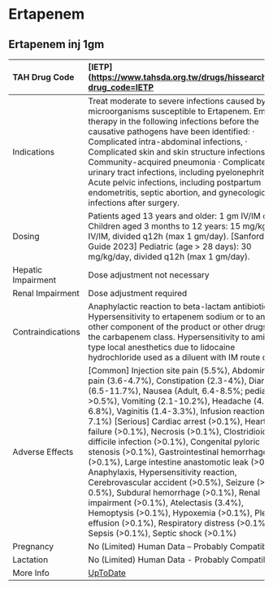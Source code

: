 # Ertapenem

## Ertapenem inj 1gm

| TAH Drug Code      | [IETP](https://www.tahsda.org.tw/drugs/hissearch.php?drug_code=IETP                                                                                                                                                                                                                                                                                                                                                                                                                                                                                                                                                                                                                                                                                                                                             |
|:-------------------|:----------------------------------------------------------------------------------------------------------------------------------------------------------------------------------------------------------------------------------------------------------------------------------------------------------------------------------------------------------------------------------------------------------------------------------------------------------------------------------------------------------------------------------------------------------------------------------------------------------------------------------------------------------------------------------------------------------------------------------------------------------------------------------------------------------------|
| Indications        | Treat moderate to severe infections caused by microorganisms susceptible to Ertapenem. Empiric therapy in the following infections before the causative pathogens have been identified: ‧ Complicated intra-abdominal infections, ‧ Complicated skin and skin structure infections ‧ Community-acquired pneumonia ‧ Complicated urinary tract infections, including pyelonephritis ‧ Acute pelvic infections, including postpartum endometritis, septic abortion, and gynecological infections after surgery.                                                                                                                                                                                                                                                                                                   |
| Dosing             | Patients aged 13 years and older: 1 gm IV/IM q24h Children aged 3 months to 12 years: 15 mg/kg IV/IM, divided q12h (max 1 gm/day). [Sanford Guide 2023] Pediatric (age > 28 days): 30 mg/kg/day, divided q12h (max 1 gm/day).                                                                                                                                                                                                                                                                                                                                                                                                                                                                                                                                                                                   |
| Hepatic Impairment | Dose adjustment not necessary                                                                                                                                                                                                                                                                                                                                                                                                                                                                                                                                                                                                                                                                                                                                                                                   |
| Renal Impairment   | Dose adjustment required                                                                                                                                                                                                                                                                                                                                                                                                                                                                                                                                                                                                                                                                                                                                                                                        |
| Contraindications  | Anaphylactic reaction to beta-lactam antibiotics. Hypersensitivity to ertapenem sodium or to any other component of the product or other drugs in the carbapenem class. Hypersensitivity to amide-type local anesthetics due to lidocaine hydrochloride used as a diluent with IM route only.                                                                                                                                                                                                                                                                                                                                                                                                                                                                                                                   |
| Adverse Effects    | [Common] Injection site pain (5.5%), Abdominal pain (3.6-4.7%), Constipation (2.3-4%), Diarrhea (6.5-11.7%), Nausea (Adult, 6.4-8.5%; pediatric, >0.5%), Vomiting (2.1-10.2%), Headache (4.4-6.8%), Vaginitis (1.4-3.3%), Infusion reaction (5.4-7.1%) [Serious] Cardiac arrest (>0.1%), Heart failure (>0.1%), Necrosis (>0.1%), Clostridioides difficile infection (>0.1%), Congenital pyloric stenosis (>0.1%), Gastrointestinal hemorrhage (>0.1%), Large intestine anastomotic leak (>0.5%), Anaphylaxis, Hypersensitivity reaction, Cerebrovascular accident (>0.5%), Seizure (>0.1-0.5%), Subdural hemorrhage (>0.1%), Renal impairment (>0.1%), Atelectasis (3.4%), Hemoptysis (>0.1%), Hypoxemia (>0.1%), Pleural effusion (>0.1%), Respiratory distress (>0.1%), Sepsis (>0.1%), Septic shock (>0.1%) |
| Pregnancy          | No (Limited) Human Data – Probably Compatible                                                                                                                                                                                                                                                                                                                                                                                                                                                                                                                                                                                                                                                                                                                                                                   |
| Lactation          | No (Limited) Human Data - Probably Compatible                                                                                                                                                                                                                                                                                                                                                                                                                                                                                                                                                                                                                                                                                                                                                                   |
| More Info          | [UpToDate](https://www.uptodate.com/contents/ertapenem-drug-information)                                                                                                                                                                                                                                                                                                                                                                                                                                                                                                                                                                                                                                                                                                                                        |

